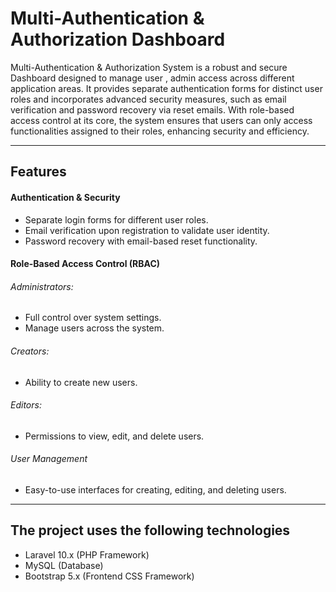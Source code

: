 
# Multi-Authentication & Authorization Dashboard

Multi-Authentication & Authorization System is a robust and secure Dashboard designed to manage user , admin access across different application areas. It provides separate authentication forms for distinct user roles and incorporates advanced security measures, such as email verification and password recovery via reset emails.
With role-based access control at its core, the system ensures that users can only access functionalities assigned to their roles, enhancing security and efficiency.


---
##  Features


#### Authentication & Security
- Separate login forms for different user roles.
- Email verification upon registration to validate user identity.
- Password recovery with email-based reset functionality.
#### Role-Based Access Control (RBAC)
###### Administrators:
- Full control over system settings.
- Manage users across the system.
###### Creators:
- Ability to create new users.
###### Editors:
- Permissions to view, edit, and delete users.
###### User Management
 - Easy-to-use interfaces for creating, editing, and deleting users.

  

---

## The project uses the following technologies

- Laravel 10.x (PHP Framework)
- MySQL (Database)
- Bootstrap 5.x (Frontend CSS Framework)

